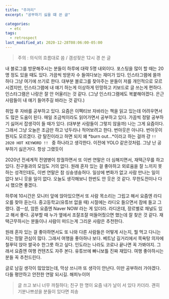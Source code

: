 ```yaml
---
title: "주저리"
excerpt: "공부하기 싫을 떄 쓴 글"

categories:
  - etc
tags:
  - retrospect
last_modified_at: 2020-12-28T08:06:00-05:00
---
```


> 주의 : 의식의 흐름대로 씀 / 갬성젖은 12시 경 쓴 글

내 블로그를 방문해주시는 분들이 하루에 대략 5명 내외이다. 포스팅을 많이 할 때는 20명 정도 있을 때도 있다. 가끔씩 방문자 수 들여다보는 재미가 있다. 인스타그램에 쓸까 하다 그냥 여기에 쓰기로 한다. 대부분 블로그를 찾아주는 분들이 저를 개인적으로 모르시겠지만, 인스타그램에 내 얘기 하는게 이상하게 민망하고 키보드로 글 쓰는게 편하다. 인스타그램은 나랑은 잘 안 어울리는 것 같다. (그냥 인스타그램에도 복붙해야겠다. 은근 사람들이 내 얘기 들어주길 바라는 것 같다.)

취업 후 자바를 공부하고 있다. 요즘은 이펙티브 자바라는 책을 읽고 있는데 어려우면서도 많은 도움이 된다. 매일 조금씩이라도 읽어가면서 공부하고 있다. 가끔씩 정말 공부하기 싫어서 잡생각이 들 때가 있다. (대부분 사람들이 그렇지 않을까) 나는 그게 요즘이다. 그래서 그냥 오늘은 조금만 하고 넋두리나 적어보려고 한다. 번아웃은 아니다. 번아웃이 뭔지도 모르겠다. 걍 탈진이라고 하면 되지 왜 *burn out...*이라고 하는 걸까 걍 `!! 2020 HOT KEYWORD !! ` 중 하나라고 생각한다. 이전에 YOLO 같은것처럼. 그냥 난 공부하기 싫은거다. 항상 그랬듯이

2020년 전세계적 전염병이 창궐하면서 또 이번 연말은 더 심해지면서, 재택근무를 하고 있다. 친구들과의 모임도 거의 없다. 원래 혼자 있는 걸 좋아하고 외로움을 잘 느끼지 못하는 성격인데도, 이번 연말은 참 싱숭생숭허다. 일상에 변화가 없고 사람 만나는 일이 없다 보니 웃을 일이 없다. 오늘도 생각해보니 한번도 안 웃은 것 같다. 무한도전이나 다시 했으면 좋겠다.

하루에 10시간은 모니터 앞에 앉아있으면서 또 사람 목소리는 그립고 해서 요즘엔 라디오를 찾아 듣는다. 중고등학교(유튜브 없을 때) 시절에는 라디오 들으면서 잠에 들고 그랬다. 갬ㅡ성, 암튼 요즘엔 Naver NOW 라는 게 있더라. 라디온데, 장르별로 채널도 있고 해서 좋다. 공부할 때 누가 옆에서 조잘조잘 떠들어줬으면 했는데 잘 찾은 것 같다. 재택근무하시는 분들이나 사람이 떠드는게 그리운 사람은 추천한다.

원래 혼자 있는 걸 좋아하면서도 또 나와 다른 사람들은 어떻게 사는지, 뭘 먹고 다니는지는 정말 관심이 많다. 그래서 여행을 좋아하나 보다. 베트남 길거리에서 목욕탕 의자에 철푸덕 앉아 쌀국수 한그릇 하고 싶다. 인도라는 나라도 코로나 끝나면 꼭 가봐야지. 그래서 요즘엔 여행 컨텐츠도 자주 본다. 유튜브에 빠니보틀 진짜 재밌다. 여행 좋아하시는 분들 꼭 추천드린다.

글로 남길 생각이 많았었는데, 막상 쓰니까 또 생각이 안난다. 이만 공부하러 가야겠다. 다들 평안하고 안전한 연말 되시길. 해피누이어

>  글 쓰고 보니 너무 까칠하다; 친구 한 명이 요즘 내가 날이 서 있다 카더라. 괜히 기분나쁘셨을 분들이 있다면 죄송

